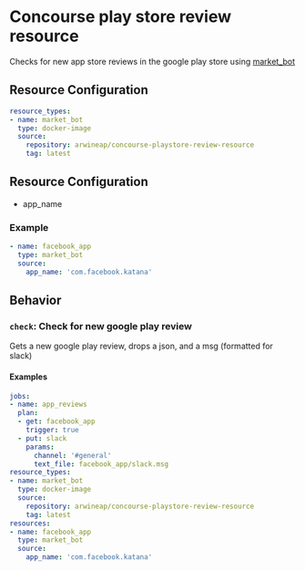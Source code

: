 # Concourse play store review resource

Checks for new app store reviews in the google play store using [market_bot](https://github.com/chadrem/market_bot/)


## Resource Configuration

```yaml
resource_types:
- name: market_bot
  type: docker-image
  source:
    repository: arwineap/concourse-playstore-review-resource
    tag: latest
```

## Resource Configuration

* app_name

### Example
```yaml
- name: facebook_app
  type: market_bot
  source:
    app_name: 'com.facebook.katana'
```


## Behavior

### `check`: Check for new google play review
Gets a new google play review, drops a json, and a msg (formatted for slack)


#### Examples
```yaml
jobs:
- name: app_reviews
  plan:
  - get: facebook_app
    trigger: true
  - put: slack
    params:
      channel: '#general'
      text_file: facebook_app/slack.msg
resource_types:
- name: market_bot
  type: docker-image
  source:
    repository: arwineap/concourse-playstore-review-resource
    tag: latest
resources:
- name: facebook_app
  type: market_bot
  source:
    app_name: 'com.facebook.katana'

```


